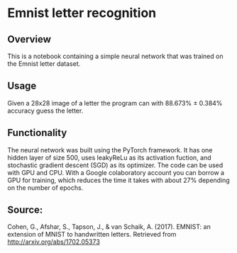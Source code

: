 # Emnist letter recognition

## Overview  
This is a notebook containing a simple neural network that was trained on the Emnist letter dataset.


## Usage  
Given a 28x28 image of a letter the program can with 88.673% ± 0.384% accuracy guess the letter.


## Functionality  
The neural network was built using the PyTorch framework. It has one hidden layer of size 500, uses leakyReLu as its activation fuction,
and stochastic gradient descent (SGD) as its optimizer. The code can be used with GPU and CPU. With a Google colaboratory account you can borrow a GPU for training, which reduces the time it takes with about 27% depending on the number of epochs.  



## Source:  
Cohen, G., Afshar, S., Tapson, J., & van Schaik, A. (2017). EMNIST: an extension of MNIST to handwritten letters. Retrieved from http://arxiv.org/abs/1702.05373
